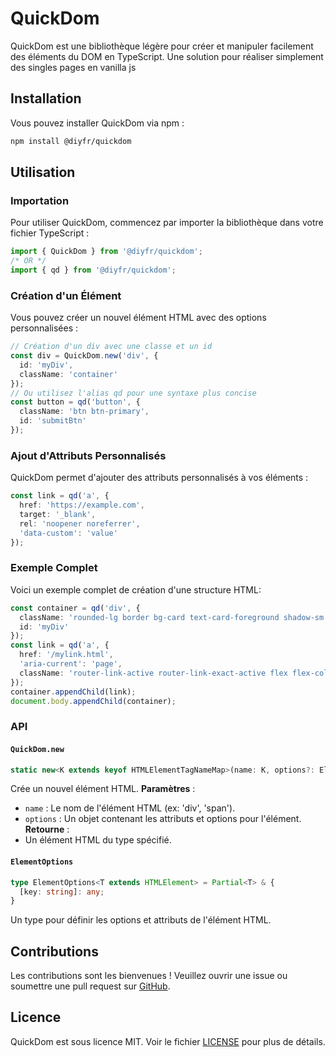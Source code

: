 
# QuickDom
QuickDom est une bibliothèque légère pour créer et manipuler facilement des éléments du DOM en TypeScript.
Une solution pour réaliser simplement des singles pages en vanilla js  
## Installation
Vous pouvez installer QuickDom via npm :
```sh
npm install @diyfr/quickdom
```
## Utilisation
### Importation
Pour utiliser QuickDom, commencez par importer la bibliothèque dans votre fichier TypeScript :
```typescript
import { QuickDom } from '@diyfr/quickdom';
/* OR */
import { qd } from '@diyfr/quickdom';
```
### Création d'un Élément
Vous pouvez créer un nouvel élément HTML avec des options personnalisées :
```typescript
// Création d'un div avec une classe et un id
const div = QuickDom.new('div', {
  id: 'myDiv',
  className: 'container'
});
// Ou utilisez l'alias qd pour une syntaxe plus concise
const button = qd('button', {
  className: 'btn btn-primary',
  id: 'submitBtn'
});
```
### Ajout d'Attributs Personnalisés
QuickDom permet d'ajouter des attributs personnalisés à vos éléments :
```typescript
const link = qd('a', {
  href: 'https://example.com',
  target: '_blank',
  rel: 'noopener noreferrer',
  'data-custom': 'value'
});
```
### Exemple Complet
Voici un exemple complet de création d'une structure HTML:
```typescript
const container = qd('div', {
  className: 'rounded-lg border bg-card text-card-foreground shadow-sm',
  id: 'myDiv'
});
const link = qd('a', {
  href: '/mylink.html',
  'aria-current': 'page',
  className: 'router-link-active router-link-exact-active flex flex-col p-4 space-y-3'
});
container.appendChild(link);
document.body.appendChild(container);
```
### API
#### `QuickDom.new`
```typescript
static new<K extends keyof HTMLElementTagNameMap>(name: K, options?: ElementOptions<HTMLElementTagNameMap[K]>): HTMLElementTagNameMap[K]
```
Crée un nouvel élément HTML.
**Paramètres** :
- `name` : Le nom de l'élément HTML (ex: 'div', 'span').
- `options` : Un objet contenant les attributs et options pour l'élément.
**Retourne** :
- Un élément HTML du type spécifié.
#### `ElementOptions`
```typescript
type ElementOptions<T extends HTMLElement> = Partial<T> & {
  [key: string]: any;
}
```
Un type pour définir les options et attributs de l'élément HTML.
## Contributions
Les contributions sont les bienvenues ! Veuillez ouvrir une issue ou soumettre une pull request sur [GitHub](https://github.com/diyfr/quickdom/issues).
## Licence
QuickDom est sous licence MIT. Voir le fichier [LICENSE](LICENSE) pour plus de détails.
